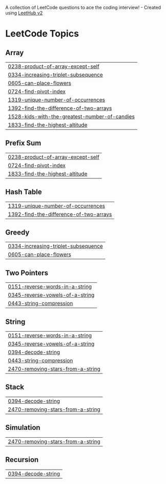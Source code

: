 A collection of LeetCode questions to ace the coding interview! - Created using [LeetHub v2](https://github.com/arunbhardwaj/LeetHub-2.0)
<!---LeetCode Topics Start-->
# LeetCode Topics
## Array
|  |
| ------- |
| [0238-product-of-array-except-self](https://github.com/shahriar808/LeetCode-75/tree/master/0238-product-of-array-except-self) |
| [0334-increasing-triplet-subsequence](https://github.com/shahriar808/LeetCode-75/tree/master/0334-increasing-triplet-subsequence) |
| [0605-can-place-flowers](https://github.com/shahriar808/LeetCode-75/tree/master/0605-can-place-flowers) |
| [0724-find-pivot-index](https://github.com/shahriar808/LeetCode-75/tree/master/0724-find-pivot-index) |
| [1319-unique-number-of-occurrences](https://github.com/shahriar808/LeetCode-75/tree/master/1319-unique-number-of-occurrences) |
| [1392-find-the-difference-of-two-arrays](https://github.com/shahriar808/LeetCode-75/tree/master/1392-find-the-difference-of-two-arrays) |
| [1528-kids-with-the-greatest-number-of-candies](https://github.com/shahriar808/LeetCode-75/tree/master/1528-kids-with-the-greatest-number-of-candies) |
| [1833-find-the-highest-altitude](https://github.com/shahriar808/LeetCode-75/tree/master/1833-find-the-highest-altitude) |
## Prefix Sum
|  |
| ------- |
| [0238-product-of-array-except-self](https://github.com/shahriar808/LeetCode-75/tree/master/0238-product-of-array-except-self) |
| [0724-find-pivot-index](https://github.com/shahriar808/LeetCode-75/tree/master/0724-find-pivot-index) |
| [1833-find-the-highest-altitude](https://github.com/shahriar808/LeetCode-75/tree/master/1833-find-the-highest-altitude) |
## Hash Table
|  |
| ------- |
| [1319-unique-number-of-occurrences](https://github.com/shahriar808/LeetCode-75/tree/master/1319-unique-number-of-occurrences) |
| [1392-find-the-difference-of-two-arrays](https://github.com/shahriar808/LeetCode-75/tree/master/1392-find-the-difference-of-two-arrays) |
## Greedy
|  |
| ------- |
| [0334-increasing-triplet-subsequence](https://github.com/shahriar808/LeetCode-75/tree/master/0334-increasing-triplet-subsequence) |
| [0605-can-place-flowers](https://github.com/shahriar808/LeetCode-75/tree/master/0605-can-place-flowers) |
## Two Pointers
|  |
| ------- |
| [0151-reverse-words-in-a-string](https://github.com/shahriar808/LeetCode-75/tree/master/0151-reverse-words-in-a-string) |
| [0345-reverse-vowels-of-a-string](https://github.com/shahriar808/LeetCode-75/tree/master/0345-reverse-vowels-of-a-string) |
| [0443-string-compression](https://github.com/shahriar808/LeetCode-75/tree/master/0443-string-compression) |
## String
|  |
| ------- |
| [0151-reverse-words-in-a-string](https://github.com/shahriar808/LeetCode-75/tree/master/0151-reverse-words-in-a-string) |
| [0345-reverse-vowels-of-a-string](https://github.com/shahriar808/LeetCode-75/tree/master/0345-reverse-vowels-of-a-string) |
| [0394-decode-string](https://github.com/shahriar808/LeetCode-75/tree/master/0394-decode-string) |
| [0443-string-compression](https://github.com/shahriar808/LeetCode-75/tree/master/0443-string-compression) |
| [2470-removing-stars-from-a-string](https://github.com/shahriar808/LeetCode-75/tree/master/2470-removing-stars-from-a-string) |
## Stack
|  |
| ------- |
| [0394-decode-string](https://github.com/shahriar808/LeetCode-75/tree/master/0394-decode-string) |
| [2470-removing-stars-from-a-string](https://github.com/shahriar808/LeetCode-75/tree/master/2470-removing-stars-from-a-string) |
## Simulation
|  |
| ------- |
| [2470-removing-stars-from-a-string](https://github.com/shahriar808/LeetCode-75/tree/master/2470-removing-stars-from-a-string) |
## Recursion
|  |
| ------- |
| [0394-decode-string](https://github.com/shahriar808/LeetCode-75/tree/master/0394-decode-string) |
<!---LeetCode Topics End-->